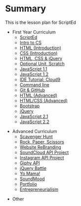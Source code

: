 # Summary
This is the lesson plan for ScriptEd
- First Year Curriculum
    - [ScriptEd](units/0-Infosession/README.md)
    - [Intro to CS](units/1-introduction/README.md)
    - [HTML (Introduction)](units/2-HTML1/README.md)
    - [CSS (Introduction)](units/3-CSS1/README.md)
    - [HTML, CSS & jQuery](units/4-GA-/README.md)
    - [Optional Unit, Scratch](units/opt-scratch/README.md)
    - [JavaScript 1.1](units/5-javascript1_1/README.md)
    - [JavaScript 1.2](units/6-javascript1_2/README.md)
    - [IDE Tutorial: Cloud9](units/c9_setup/README.md)
    - [Command line](units/7-commandline/README.md)
    - [Git & GitHub](units/8-git/README.md)
    - [HTML (Advanced)](units/9-HTML2/README.md)
    - [HTML/CSS (Advanced)](units/10-HTML_CSS2/README.md)
    - [Bootstrap](units/11-bootstrap/README.md)
    - [jQuery](units/12-jQuery/README.md)
    - [JavaScript 2.1](units/13-javascript2_1/README.md)
    - [JavaScript 2.2](units/14-javascript2_2/README.md)
* Advanced Curriculum
    - [Scavenger Hunt](unitsYear2/1-JShunt/README.md)
    - [Rock, Paper, Scissors](https://github.com/ScriptEdcurriculum/rockPaperScissors_Adv)
    - [Website ReBranding](unitsYear2/3-reDesign/README.md)
    - [SoundCloud API Project](unitsYear2/4-soundcloudAPI/README.md)
    - [Instagram API Project](https://github.com/ScriptEdcurriculum/instagramAPI_Adv)
    - [Giphy API](unitsYear2/6-giphyAPI/README.md)
    - [jQuery Battle ](unitsYear2/7-jqueryBattle/README.md)
    - [Yo Mama!](https://github.com/ScriptEdcurriculum/yoMama_Adv)
    - [SoundMood](https://github.com/ScriptEdcurriculum/SoundMood_Adv)
    - [Portfolio](unitsYear2/10-portfolio/README.md)
    - [Entrepreneurialism](unitsYear2/11-Entrepreneurialism/README.md)
- Other